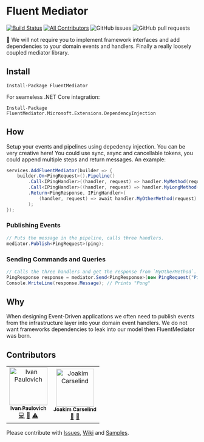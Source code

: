 # Fluent Mediator
[![Build Status](https://ivanpaulovich.visualstudio.com/FluentMediator/_apis/build/status/ivanpaulovich.FluentMediator?branchName=master)](https://ivanpaulovich.visualstudio.com/FluentMediator/_build/latest?definitionId=24&branchName=master) [![All Contributors](https://img.shields.io/badge/all_contributors-2-orange.svg?style=flat-square)](#contributors) ![GitHub issues](https://img.shields.io/github/issues/ivanpaulovich/FluentMediator) ![GitHub pull requests](https://img.shields.io/github/issues-pr/ivanpaulovich/FluentMediator)

:twisted_rightwards_arrows: We will not require you to implement framework interfaces and add dependencies to your domain events and handlers. Finally a really loosely coupled mediator library.

## Install

```
Install-Package FluentMediator
```

For seameless .NET Core integration:

```
Install-Package FluentMediator.Microsoft.Extensions.DependencyInjection
```

## How

Setup your events and pipelines using depedency injection. You can be very creative here! You could use sync, async and cancellable tokens, you could append multiple steps and return messages. An example:

```c#
services.AddFluentMediator(builder => {
    builder.On<PingRequest>().Pipeline()
        .Call<IPingHandler>((handler, request) => handler.MyMethod(request))
        .Call<IPingHandler>((handler, request) => handler.MyLongMethod(request))
        .Return<PingResponse, IPingHandler>(
            (handler, request) => await handler.MyOtherMethod(request)
        );
});
```

### Publishing Events

```c#
// Puts the message in the pipeline, calls three handlers.
mediator.Publish<PingRequest>(ping);
```

### Sending Commands and Queries

```c#
// Calls the three handlers and get the response from `MyOtherMethod`.
PingResponse response = mediator.Send<PingResponse>(new PingRequest("Ping"));
Console.WriteLine(response.Message); // Prints "Pong"
```

## Why

When designing Event-Driven applications we often need to publish events from the infrastructure layer into your domain event handlers. We do not want frameworks dependencies to leak into our model then FluentMediator was born. 

## Contributors

<!-- ALL-CONTRIBUTORS-LIST:START - Do not remove or modify this section -->
<!-- prettier-ignore -->
<table>
  <tr>
    <td align="center"><a href="https://paulovich.net"><img src="https://avatars3.githubusercontent.com/u/7133698?v=4" width="100px;" alt="Ivan Paulovich"/><br /><sub><b>Ivan Paulovich</b></sub></a><br /><a href="https://github.com/ivanpaulovich/FluentMediator/commits?author=ivanpaulovich" title="Code">💻</a> <a href="#design-ivanpaulovich" title="Design">🎨</a> <a href="https://github.com/ivanpaulovich/FluentMediator/commits?author=ivanpaulovich" title="Tests">⚠️</a></td>
    <td align="center"><a href="http://www.carselind.se"><img src="https://avatars1.githubusercontent.com/u/439028?v=4" width="100px;" alt="Joakim Carselind"/><br /><sub><b>Joakim Carselind</b></sub></a><br /><a href="#review-joacar" title="Reviewed Pull Requests">👀</a> <a href="#ideas-joacar" title="Ideas, Planning, & Feedback">🤔</a></td>
  </tr>
</table>

<!-- ALL-CONTRIBUTORS-LIST:END -->

Please contribute with [Issues](https://github.com/ivanpaulovich/FluentMediator/issues), [Wiki](https://github.com/ivanpaulovich/FluentMediator/wiki) and [Samples](https://github.com/ivanpaulovich/FluentMediator/tree/master/samples).
